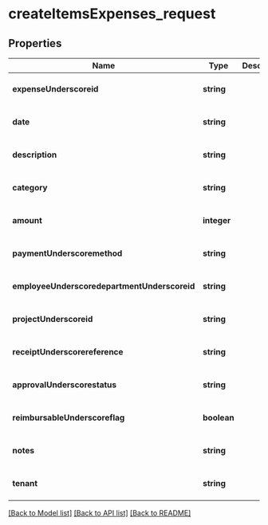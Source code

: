 # createItemsExpenses_request

## Properties
Name | Type | Description | Notes
------------ | ------------- | ------------- | -------------
**expenseUnderscoreid** | **string** |  | [optional] [default to null]
**date** | **string** |  | [optional] [default to null]
**description** | **string** |  | [optional] [default to null]
**category** | **string** |  | [optional] [default to null]
**amount** | **integer** |  | [optional] [default to null]
**paymentUnderscoremethod** | **string** |  | [optional] [default to null]
**employeeUnderscoredepartmentUnderscoreid** | **string** |  | [optional] [default to null]
**projectUnderscoreid** | **string** |  | [optional] [default to null]
**receiptUnderscorereference** | **string** |  | [optional] [default to null]
**approvalUnderscorestatus** | **string** |  | [optional] [default to null]
**reimbursableUnderscoreflag** | **boolean** |  | [optional] [default to null]
**notes** | **string** |  | [optional] [default to null]
**tenant** | **string** |  | [optional] [default to null]

[[Back to Model list]](../README.md#documentation-for-models) [[Back to API list]](../README.md#documentation-for-api-endpoints) [[Back to README]](../README.md)


